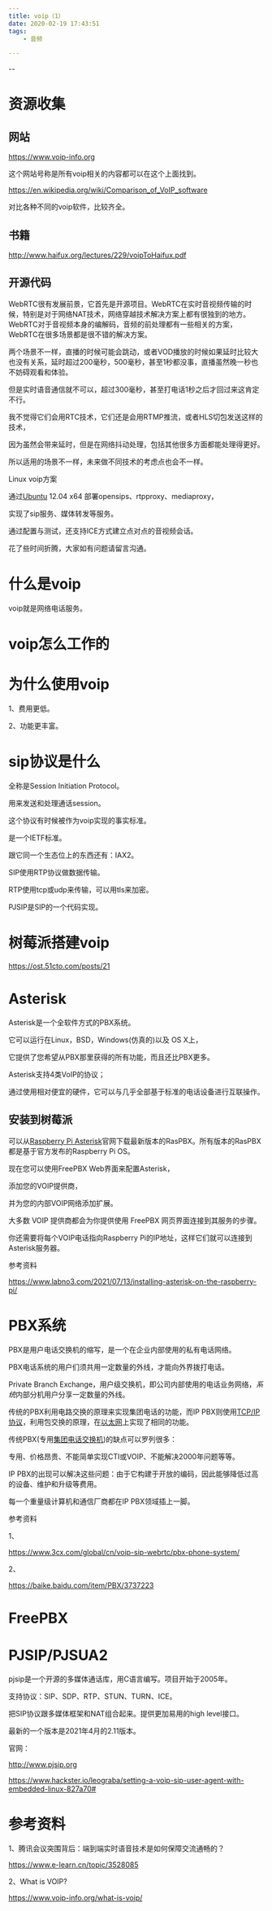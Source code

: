 ```yaml
---
title: voip（1）
date: 2020-02-19 17:43:51
tags:
	- 音频

---
```


--

# 资源收集

## 网站

https://www.voip-info.org 

这个网站号称是所有voip相关的内容都可以在这个上面找到。

https://en.wikipedia.org/wiki/Comparison_of_VoIP_software

对比各种不同的voip软件，比较齐全。



## 书籍

http://www.haifux.org/lectures/229/voipToHaifux.pdf



## 开源代码





WebRTC很有发展前景，它首先是开源项目。WebRTC在实时音视频传输的时候，特别是对于网络NAT技术，网络穿越技术解决方案上都有很独到的地方。WebRTC对于音视频本身的编解码，音频的前处理都有一些相关的方案，WebRTC在很多场景都是很不错的解决方案。

两个场景不一样，直播的时候可能会跳动，或者VOD播放的时候如果延时比较大也没有关系，延时超过200毫秒，500毫秒，甚至1秒都没事，直播虽然晚一秒也不妨碍观看和体验。

但是实时语音通信就不可以，超过300毫秒，甚至打电话1秒之后才回过来这肯定不行。

我不觉得它们会用RTC技术，它们还是会用RTMP推流，或者HLS切包发送这样的技术，

因为虽然会带来延时，但是在网络抖动处理，包括其他很多方面都能处理得更好。

所以适用的场景不一样，未来做不同技术的考虑点也会不一样。



Linux voip方案

通过[Ubuntu](https://so.csdn.net/so/search?q=Ubuntu&spm=1001.2101.3001.7020) 12.04 x64 部署opensips、rtpproxy、mediaproxy，

实现了sip服务、媒体转发等服务。

通过配置与测试，还支持ICE方式建立点对点的音视频会话。

花了些时间折腾，大家如有问题请留言沟通。

# 什么是voip

voip就是网络电话服务。

# voip怎么工作的

# 为什么使用voip

1、费用更低。

2、功能更丰富。

# sip协议是什么

全称是Session Initiation Protocol。

用来发送和处理通话session。

这个协议有时候被作为voip实现的事实标准。

是一个IETF标准。

跟它同一个生态位上的东西还有：IAX2。

SIP使用RTP协议做数据传输。

RTP使用tcp或udp来传输，可以用tls来加密。

PJSIP是SIP的一个代码实现。

# 树莓派搭建voip

https://ost.51cto.com/posts/21

# Asterisk

 Asterisk是一个全软件方式的PBX系统。

它可以运行在Linux，BSD，Windows(仿真的)以及 OS X上，

它提供了您希望从PBX那里获得的所有功能，而且还比PBX更多。

Asterisk支持4类VoIP的协议；

通过使用相对便宜的硬件，它可以与几乎全部基于标准的电话设备进行互联操作。



## 安装到树莓派

可以从[Raspberry Pi Asterisk](http://www.raspberry-asterisk.org/)官网下载最新版本的RasPBX。所有版本的RasPBX都是基于官方发布的Raspberry Pi OS。

现在您可以使用FreePBX Web界面来配置Asterisk，

添加您的VOIP提供商，

并为您的内部VOIP网络添加扩展。

大多数 VOIP 提供商都会为你提供使用 FreePBX 网页界面连接到其服务的步骤。

你还需要将每个VOIP电话指向Raspberry Pi的IP地址，这样它们就可以连接到Asterisk服务器。



参考资料

https://www.labno3.com/2021/07/13/installing-asterisk-on-the-raspberry-pi/

# PBX系统

PBX是用户电话交换机的缩写，是一个在企业内部使用的私有电话网络。

PBX电话系统的用户们须共用一定数量的外线，才能向外界拨打电话。

Private Branch Exchange，用户级交换机，即公司内部使用的电话业务网络，*系统*内部分机用户分享一定数量的外线。

传统的PBX利用电路交换的原理来实现集团电话的功能，而IP PBX则使用[TCP/IP协议](https://baike.baidu.com/item/TCP%2FIP协议/212915?fromModule=lemma_inlink)，利用包交换的原理，在[以太网](https://baike.baidu.com/item/以太网?fromModule=lemma_inlink)上实现了相同的功能。

传统PBX(专用[集团电话交换机](https://baike.baidu.com/item/集团电话交换机?fromModule=lemma_inlink))的缺点可以罗列很多：

专用、价格昂贵、不能简单实现CTI或VOIP、不能解决2000年问题等等。

IP PBX的出现可以解决这些问题：由于它构建于开放的编码，因此能够降低过高的设备、维护和升级等费用。

每一个重量级计算机和通信厂商都在IP PBX领域插上一脚。





参考资料

1、

https://www.3cx.com/global/cn/voip-sip-webrtc/pbx-phone-system/

2、

https://baike.baidu.com/item/PBX/3737223

# FreePBX



# PJSIP/PJSUA2

pjsip是一个开源的多媒体通话库，用C语言编写。项目开始于2005年。

支持协议：SIP、SDP、RTP、STUN、TURN、ICE。

把SIP协议跟多媒体框架和NAT组合起来。提供更加易用的high level接口。

最新的一个版本是2021年4月的2.11版本。

官网：

http://www.pjsip.org



https://www.hackster.io/leograba/setting-a-voip-sip-user-agent-with-embedded-linux-827a70#

# 参考资料

1、腾讯会议突围背后：端到端实时语音技术是如何保障交流通畅的？

https://www.e-learn.cn/topic/3528085	

2、What is VOIP?

https://www.voip-info.org/what-is-voip/